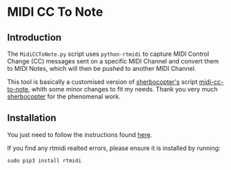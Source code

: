 # MIDI CC To Note

## Introduction

The ```MidiCCToNote.py``` script uses ```python-rtmidi```  to capture MIDI Control Change (CC) messages sent on a specific MIDI Channel and convert them to MIDI Notes, which will then be pushed to another MIDI Channel.

This tool is basically a customised version of [sherbocopter's](https://github.com/sherbocopter/midi-cc-to-note) script [midi-cc-to-note](https://github.com/sherbocopter/midi-cc-to-note), whith some minor changes to fit my needs. Thank you very much [sherbocopter](https://github.com/sherbocopter) for the phenomenal work.

## Installation

You just need to follow the instructions found [here](https://github.com/RowdyVoyeur/midi-tools/blob/main/README.md#installation).

If you find any rtmidi realted errors, please ensure it is installed by running:
```
sudo pip3 install rtmidi
```
